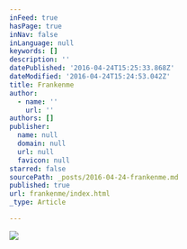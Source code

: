 ```yaml
---
inFeed: true
hasPage: true
inNav: false
inLanguage: null
keywords: []
description: ''
datePublished: '2016-04-24T15:25:33.868Z'
dateModified: '2016-04-24T15:24:53.042Z'
title: Frankenme
author:
  - name: ''
    url: ''
authors: []
publisher:
  name: null
  domain: null
  url: null
  favicon: null
starred: false
sourcePath: _posts/2016-04-24-frankenme.md
published: true
url: frankenme/index.html
_type: Article

---
```

![](https://the-grid-user-content.s3-us-west-2.amazonaws.com/c49761f8-4e00-4ddc-9cbd-8769656a67ee.jpg)